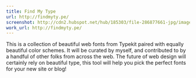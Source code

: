 ```yaml
---
title: Find My Type
url: http://findmyty.pe/
screenshot: http://cdn2.hubspot.net/hub/185303/file-286877661-jpg/images/free-stuff/findmytype.jpg?t=1405470596163
work_url: http://findmyty.pe/
---
```

This is a collection of beautiful web fonts from Typekit paired with equally beautiful color schemes. It will be curated by myself, and contributed to by a handful of other folks from across the web. The future of web design will certainly rely on beautiful type, this tool will help you pick the perfect fonts for your new site or blog!